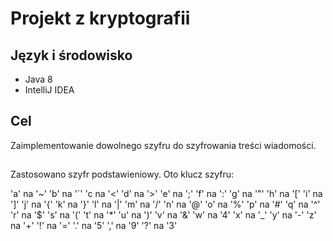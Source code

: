 # Projekt z kryptografii

## Język i środowisko
- Java 8
- IntelliJ IDEA

## Cel
Zaimplementowanie dowolnego szyfru do szyfrowania treści wiadomości.
##
Zastosowano szyfr podstawieniowy. Oto klucz szyfru:

'a' na '~'
'b' na '`'
'c na '<'
'd' na '>'
'e' na ';'
'f' na ':'
'g' na '"'
'h' na '['
'i' na ']'
'j' na '{'
'k' na '}'
'l' na '|'
'm' na '/'
'n' na '@'
'o' na '%'
'p' na '#'
'q' na '^'
'r' na '$'
's' na '('
't' na '*'
'u' na ')'
'v' na '&'
'w' na '4'
'x' na '_'
'y' na '-'
'z' na '+'
'!' na '='
'.' na '5'
',' na '9'
'?' na '3'
